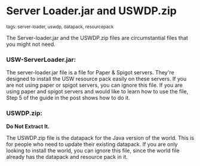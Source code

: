 # Server Loader.jar and USWDP.zip
<sup>tags: server-loader, uswdp, datapack, resourcepack</sup>

The Server-loader.jar and the USWDP.zip files are circumstantial files that you might not need.

### **__USW-ServerLoader.jar:__**

The server-loader.jar file is a file for Paper & Spigot servers. They're designed to install the USW resource pack easily on these servers. If you are not using paper or spigot servers, you can ignore this file. If you are using paper and spigot servers and would like to learn how to use the file, Step 5 of the guide in the post shows how to do it.

### **__USWDP.zip:__**

**Do Not Extract It.**

The USWDP.zip file is the datapack for the Java version of the world. This is for people who need to update their existing datapack. If you are only looking to install the world, you can ignore this file, since the world file already has the datapack and resource pack in it.
